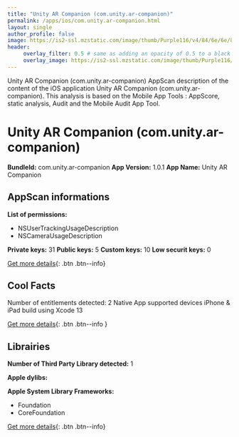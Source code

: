 ```yaml
---
title: "Unity AR Companion (com.unity.ar-companion)"
permalink: /apps/ios/com.unity.ar-companion.html
layout: single
author_profile: false
image: https://is2-ssl.mzstatic.com/image/thumb/Purple116/v4/84/6e/6e/846e6e11-3b2f-6e3a-fe8f-3611ab86ae5d/AppIcon-0-0-1x_U007emarketing-0-0-0-7-0-0-sRGB-0-0-0-GLES2_U002c0-512MB-85-220-0-0.png/512x512bb.jpg
header: 
     overlay_filter: 0.5 # same as adding an opacity of 0.5 to a black background
     overlay_image: https://is2-ssl.mzstatic.com/image/thumb/Purple116/v4/84/6e/6e/846e6e11-3b2f-6e3a-fe8f-3611ab86ae5d/AppIcon-0-0-1x_U007emarketing-0-0-0-7-0-0-sRGB-0-0-0-GLES2_U002c0-512MB-85-220-0-0.png/512x512bb.jpg
---
```

Unity AR Companion (com.unity.ar-companion) AppScan description of the content of the iOS application Unity AR Companion (com.unity.ar-companion). This analysis is based on the Mobile App Tools : AppScore, static analysis, Audit and the Mobile Audit App Tool.

# Unity AR Companion (com.unity.ar-companion)

**BundleId:** com.unity.ar-companion
**App Version:** 1.0.1
**App Name:** Unity AR Companion


## AppScan informations 

**List of permissions:** 
- NSUserTrackingUsageDescription
- NSCameraUsageDescription
  
  
**Private keys:** 31
**Public keys:** 5
**Custom keys:** 10
**Low securit keys:** 0
  
[Get more details](/pricing.html){: .btn .btn--info}

## Cool Facts

Number of entitlements detected: 2
Native App
supported devices iPhone & iPad
build using Xcode 13
  
[Get more details](/pricing.html){: .btn .btn--info }

## Librairies 
**Number of Third Party Library detected:** 1


**Apple dylibs:**


**Apple System Library Frameworks:**
- Foundation
- CoreFoundation


  
[Get more details](/pricing.html){: .btn .btn--info}

